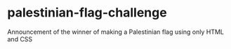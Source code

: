 # palestinian-flag-challenge
Announcement of the winner of making a Palestinian flag using only HTML and CSS
